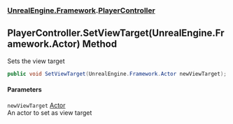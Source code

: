 ### [UnrealEngine.Framework](./UnrealEngine-Framework.md 'UnrealEngine.Framework').[PlayerController](./UnrealEngine-Framework-PlayerController.md 'UnrealEngine.Framework.PlayerController')
## PlayerController.SetViewTarget(UnrealEngine.Framework.Actor) Method
Sets the view target  
```csharp
public void SetViewTarget(UnrealEngine.Framework.Actor newViewTarget);
```
#### Parameters
<a name='UnrealEngine-Framework-PlayerController-SetViewTarget(UnrealEngine-Framework-Actor)-newViewTarget'></a>
`newViewTarget` [Actor](./UnrealEngine-Framework-Actor.md 'UnrealEngine.Framework.Actor')  
An actor to set as view target  
  
